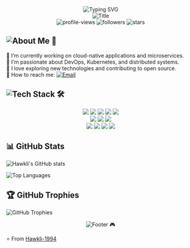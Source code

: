 <div align="center">
  <img src="https://readme-typing-svg.herokuapp.com?font=Fira+Code&weight=700&size=40&pause=1000&color=FFD700&background=000000&center=true&vCenter=true&width=600&height=80&lines=Hello%2C+I'm+Hawkli!;Cyberpunk+Developer" alt="Typing SVG" />
</div>

<div align="center">
  <img src="https://readme-typing-svg.herokuapp.com?font=Orbitron&size=25&duration=4000&pause=1000&color=FF4500&background=000000&center=true&vCenter=true&width=800&lines=🚀+Full+Stack+Developer+|+Cloud+Native+Enthusiast+|+Open+Source+Contributor" alt="Title" />
</div>

<div align="center">
  <img src="https://komarev.com/ghpvc/?username=hawkli-1994&label=Profile%20views&color=FFD700&style=flat" alt="profile-views">
  <img src="https://img.shields.io/github/followers/hawkli-1994?style=social" alt="followers">
  <img src="https://img.shields.io/github/stars/hawkli-1994?style=social" alt="stars">
</div>

## <img src="https://readme-typing-svg.herokuapp.com?font=Orbitron&size=20&duration=4000&pause=1000&color=FFD700&background=000000&vCenter=true&width=120&height=20&lines=About+Me" alt="About Me" /> 🚀

🌟 I'm currently working on cloud-native applications and microservices.  
🌟 I'm passionate about DevOps, Kubernetes, and distributed systems.  
🌟 I love exploring new technologies and contributing to open source.  
🌟 How to reach me: <a href="mailto:hawkli-1994@outlook.com"><img src="https://img.shields.io/badge/Email-hawkli--1994@outlook.com-FFD700?style=flat-square&logo=gmail" alt="Email" /></a>

## <img src="https://readme-typing-svg.herokuapp.com?font=Orbitron&size=20&duration=4000&pause=1000&color=FFD700&background=000000&vCenter=true&width=120&height=20&lines=Tech+Stack" alt="Tech Stack" /> 🛠️

<div align="center">
  <img src="https://img.shields.io/badge/-Python-3776AB?style=for-the-badge&logo=Python&logoColor=FFD700&color=000000" />
  <img src="https://img.shields.io/badge/-JavaScript-F7DF1E?style=for-the-badge&logo=JavaScript&logoColor=FFD700&color=000000" />
  <img src="https://img.shields.io/badge/-TypeScript-3178C6?style=for-the-badge&logo=TypeScript&logoColor=FFD700&color=000000" />
  <img src="https://img.shields.io/badge/-Go-00ADD8?style=for-the-badge&logo=Go&logoColor=FFD700&color=000000" />
  <img src="https://img.shields.io/badge/-Rust-000000?style=for-the-badge&logo=Rust&logoColor=FFD700&color=000000" />
</div>

<div align="center">
  <img src="https://img.shields.io/badge/-React-61DAFB?style=for-the-badge&logo=React&logoColor=FFD700&color=000000" />
  <img src="https://img.shields.io/badge/-Vue.js-4FC08D?style=for-the-badge&logo=Vue.js&logoColor=FFD700&color=000000" />
  <img src="https://img.shields.io/badge/-Next.js-000000?style=for-the-badge&logo=Next.js&logoColor=FFD700&color=000000" />
</div>

<div align="center">
  <img src="https://img.shields.io/badge/-Docker-2496ED?style=for-the-badge&logo=Docker&logoColor=FFD700&color=000000" />
  <img src="https://img.shields.io/badge/-Kubernetes-326CE5?style=for-the-badge&logo=Kubernetes&logoColor=FFD700&color=000000" />
  <img src="https://img.shields.io/badge/-AWS-232F3E?style=for-the-badge&logo=Amazon-AWS&logoColor=FFD700&color=000000" />
  <img src="https://img.shields.io/badge/-GCP-4285F4?style=for-the-badge&logo=Google-Cloud&logoColor=FFD700&color=000000" />
</div>

## 📊 GitHub Stats
![Hawkli's GitHub stats](https://github-readme-stats.vercel.app/api?username=hawkli-1994&show_icons=true&theme=dark&hide_border=true&title_color=FFD700&icon_color=FF4500&text_color=FFD700&bg_color=000000)

![Top Languages](https://github-readme-stats.vercel.app/api/top-langs/?username=hawkli-1994&layout=compact&theme=dark&hide_border=true&title_color=FFD700&text_color=FFD700&bg_color=000000)

## 🏆 GitHub Trophies
![GitHub Trophies](https://github-profile-trophy.vercel.app/?username=hawkli-1994&theme=darkhub&no-frame=true&column=3&color=FFD700&background=000000)

<div align="center">
  <img src="https://readme-typing-svg.herokuapp.com?font=Orbitron&size=20&duration=4000&pause=1000&color=FFD700&background=000000&center=true&vCenter=true&width=400&height=30&lines=Happy+Coding+in+the+Cyber+World!" alt="Footer" /> 🎮
</div>

⭐️ From [Hawkli-1994](https://github.com/hawkli-1994)
